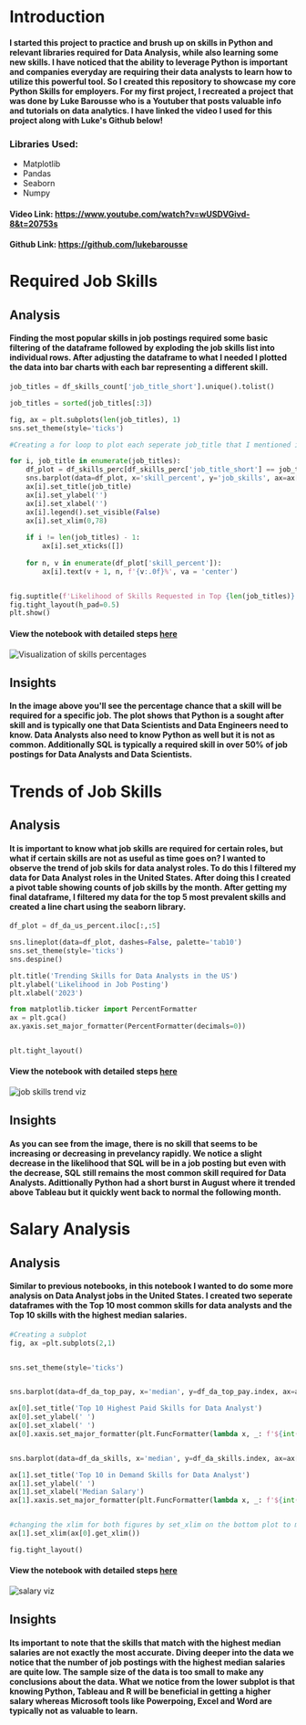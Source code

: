 # Introduction 
#### I started this project to practice and brush up on skills in Python and relevant libraries required for Data Analysis, while also learning some new skills. I have noticed that the ability to  leverage Python is important and companies everyday are requiring their data analysts to learn how to utilize this powerful tool. So I created this repository to showcase my core Python Skills for employers. For my first project, I recreated a project that was done by Luke Barousse who is a Youtuber that posts valuable info and tutorials on data analytics. I have linked the video I used for this project along with Luke's Github below! 

### Libraries Used:
- Matplotlib
- Pandas
- Seaborn 
- Numpy



#### Video Link:  https://www.youtube.com/watch?v=wUSDVGivd-8&t=20753s 

#### Github Link: https://github.com/lukebarousse

# Required Job Skills
## Analysis 
#### Finding the most popular skills in job postings required some basic filtering of the dataframe followed by exploding the job skills list into individual rows. After adjusting the dataframe to what I needed I plotted the data into bar charts with each bar representing a different skill. 
``` python
job_titles = df_skills_count['job_title_short'].unique().tolist()

job_titles = sorted(job_titles[:3])

fig, ax = plt.subplots(len(job_titles), 1)
sns.set_theme(style='ticks')

#Creating a for loop to plot each seperate job_title that I mentioned in my list

for i, job_title in enumerate(job_titles):
    df_plot = df_skills_perc[df_skills_perc['job_title_short'] == job_title].head()
    sns.barplot(data=df_plot, x='skill_percent', y='job_skills', ax=ax[i], hue='skill_percent', palette='dark:r_r')
    ax[i].set_title(job_title)
    ax[i].set_ylabel('')
    ax[i].set_xlabel('')
    ax[i].legend().set_visible(False)
    ax[i].set_xlim(0,78)
    
    if i != len(job_titles) - 1:
        ax[i].set_xticks([])
    
    for n, v in enumerate(df_plot['skill_percent']):
        ax[i].text(v + 1, n, f'{v:.0f}%', va = 'center')


fig.suptitle(f'Likelihood of Skills Requested in Top {len(job_titles)} Postings', fontsize=14)
fig.tight_layout(h_pad=0.5)
plt.show()
```
#### View the notebook with detailed steps [here](3_Skills_Demand.ipynb)


![Visualization of skills percentages](images/skill_demand_percentages.png)

## Insights
#### In the image above you'll see the percentage chance that a skill will be required for a specific job. The plot shows that Python is a sought after skill and is typically one that Data Scientists and Data Engineers need to know. Data Analysts also need to know Python as well but it is not as common. Additionally SQL is typically a required skill in over 50% of job postings for Data Analysts and Data Scientists. 

# Trends of Job Skills 
## Analysis 
#### It is important to know what job skills are required for certain roles, but what if certain skills are not as useful as time goes on? I wanted to observe the trend of job skils for data analyst roles. To do this I filtered my data for Data Analyst roles in the United States. After doing this I created a pivot table showing counts of job skills by the month. After getting my final dataframe, I filtered my data for the top 5 most prevalent skills and created a line chart using the seaborn library.
``` python
df_plot = df_da_us_percent.iloc[:,:5]

sns.lineplot(data=df_plot, dashes=False, palette='tab10')
sns.set_theme(style='ticks')
sns.despine()

plt.title('Trending Skills for Data Analysts in the US')
plt.ylabel('Likelihood in Job Posting')
plt.xlabel('2023')

from matplotlib.ticker import PercentFormatter
ax = plt.gca()
ax.yaxis.set_major_formatter(PercentFormatter(decimals=0))


plt.tight_layout()
```
#### View the notebook with detailed steps [here](4_Skills_Trends.ipynb)
![job skills trend viz](images/skills_trend.png)

## Insights 
#### As you can see from the image, there is no skill that seems to be increasing or decreasing in prevelancy rapidly. We notice a slight decrease in the likelihood that SQL will be in a job posting but even with the decrease, SQL still remains the most common skill required for Data Analysts. Adittionally Python had a short burst in August where it trended above Tableau but it quickly went back to normal the following month.

# Salary Analysis 
## Analysis
#### Similar to previous notebooks, in this notebook I wanted to do some more analysis on Data Analyst jobs in the United States. I created two seperate dataframes with the Top 10 most common skills for data analysts and the Top 10 skills with the highest median salaries.
``` python 
#Creating a subplot
fig, ax =plt.subplots(2,1)


sns.set_theme(style='ticks')


sns.barplot(data=df_da_top_pay, x='median', y=df_da_top_pay.index, ax=ax[0], hue='median', palette='dark:b_r', legend=False)

ax[0].set_title('Top 10 Highest Paid Skills for Data Analyst')
ax[0].set_ylabel(' ')
ax[0].set_xlabel(' ')
ax[0].xaxis.set_major_formatter(plt.FuncFormatter(lambda x, _: f'${int(x/1000)}K'))


sns.barplot(data=df_da_skills, x='median', y=df_da_skills.index, ax=ax[1], hue='median', palette='light:b', legend=False)

ax[1].set_title('Top 10 in Demand Skills for Data Analyst')
ax[1].set_ylabel(' ')
ax[1].set_xlabel('Median Salary')
ax[1].xaxis.set_major_formatter(plt.FuncFormatter(lambda x, _: f'${int(x/1000)}K'))


#changing the xlim for both figures by set_xlim on the bottom plot to match the current xlim of top plot
ax[1].set_xlim(ax[0].get_xlim())

fig.tight_layout()
```
#### View the notebook with detailed steps [here](5_Salary_Analysis.ipynb)

![salary viz](images/salary_viz.png)

## Insights
#### Its important to note that the skills that match with the highest median salaries are not exactly the most accurate. Diving deeper into the data we notice that the number of job postings with the highest median salaries are quite low. The sample size of the data is too small to make any conclusions about the data. What we notice from the lower subplot is that knowing Python, Tableau and R will be beneficial in getting a higher salary whereas Microsoft tools like Powerpoing, Excel and Word are typically not as valuable to learn.
